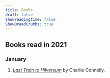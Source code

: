 ```yaml
---
title: Books
draft: false
showreadingtime: false
ShowBreadCrumbs: true
---
```

## Books read in 2021

### January

1. _[Last Train to Hilversum](https://www.google.co.uk/books/edition/Last_Train_to_Hilversum/F7-EDwAAQBAJ)_ by Charlie Connelly.